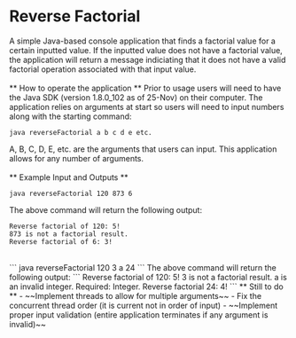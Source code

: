 # Reverse Factorial
A simple Java-based console application that finds a factorial value for a certain inputted value. If the inputted value does not have a factorial value, the application will return a message indiciating that it does not have a valid factorial operation associated with that input value.
<br />
<br />
** How to operate the application **
Prior to usage users will need to have the Java SDK (version 1.8.0_102 as of 25-Nov) on their computer. The application relies on arguments at start so users will need to input numbers along with the starting command:
```
java reverseFactorial a b c d e etc.
```
A, B, C, D, E, etc. are the arguments that users can input. This application allows for any number of arguments.
<br />
<br />
** Example Input and Outputs **
```
java reverseFactorial 120 873 6
```
The above command will return the following output:
```
Reverse factorial of 120: 5!
873 is not a factorial result.
Reverse factorial of 6: 3!
```
<br />
```
java reverseFactorial 120 3 a 24
```
The above command will return the following output:
```
Reverse factorial of 120: 5!
3 is not a factorial result.
a is an invalid integer. Required: Integer.
Reverse factorial 24: 4!
```
** Still to do **
- ~~Implement threads to allow for multiple arguments~~
- Fix the concurrent thread order (it is current not in order of input)
- ~~Implement proper input validation (entire application terminates if any argument is invalid)~~
